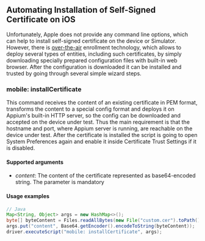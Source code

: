 ## Automating Installation of Self-Signed Certificate on iOS

Unfortunately, Apple does not provide any command line options, which can help to install self-signed certificate on the device or Simulator. However, there is [over-the-air](https://developer.apple.com/library/content/documentation/NetworkingInternet/Conceptual/iPhoneOTAConfiguration/Introduction/Introduction.html) enrollment technology, which allows to deploy several types of entities, including such certificates, by simply downloading specially prepared configuration files with built-in web browser. After the configuration is downloaded it can be installed and trusted by going through several simple wizard steps.


### mobile: installCertificate

This command receives the content of an existing certificate in PEM format, transforms the content to a special config format and deploys it on Appium's built-in HTTP server, so the config can be downloaded and accepted on the device under test. Thus the main requirement is that the hostname and port, where Appium server is running, are reachable on the device under test. After the certificate is installed the script is going to open System Preferences again and enable it inside Certificate Trust Settings if it is disabled.

#### Supported arguments

 * _content_: The content of the certificate represented as base64-encoded string. The parameter is mandatory

#### Usage examples

```java
// Java
Map<String, Object> args = new HashMap<>();
byte[] byteContent = Files.readAllBytes(new File("custom.cer").toPath());
args.put("content", Base64.getEncoder().encodeToString(byteContent));
driver.executeScript("mobile: installCertificate", args);
```
